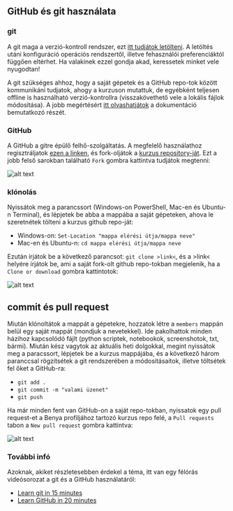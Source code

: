 ## GitHub és git használata

### git
A git maga a verzió-kontroll rendszer, ezt [itt tudjátok letölteni](https://git-scm.com/downloads). A letöltés utáni konfiguráció operációs rendszertől, illetve fehasználói preferenciáktól függően eltérhet. Ha valakinek ezzel gondja akad, keressetek minket vele nyugodtan!

A git szükséges ahhoz, hogy a saját gépetek és a GitHub repo-tok között kommunikáni tudjatok, ahogy a kurzuson mutattuk, de egyébként teljesen offline is használható verzió-kontrollra (visszakövethető vele a lokális fájlok módosítása). A jobb megértésért [itt olvashatjátok](https://git-scm.com/book/en/v2/Getting-Started-What-is-Git%3F) a dokumentáció bemutatkozó részét.

### GitHub
A GitHub a gitre épülő felhő-szolgáltatás. A megfelelő használathoz regisztráljatok [ezen a linken](https://github.com/), és fork-oljátok a [kurzus repository-ját](https://github.com/kbenya/teach-rajk-prog1-2020a). 
Ezt a jobb felső sarokban található ```Fork``` gombra kattintva tudjátok megtenni:

![alt text](https://github.com/kbenya/teach-rajk-prog1-2020a/blob/master/materials/others/github_fork.png)

### klónolás
Nyissátok meg a parancssort (Windows-on PowerShell, Mac-en és Ubuntu-n Terminal), és lépjetek be abba a mappába a saját gépeteken, ahova le szeretnétek tölteni a kurzus github repo-ját:
- Windows-on: ```Set-Location "mappa elérési útja/mappa neve"```
- Mac-en és Ubuntu-n: ```cd mappa elérési útja/mappa neve```

Ezután írjátok be a következő parancsot: ```git clone >link<```, és a >link< helyére írjátok be, ami a saját fork-olt github repo-tokban megjelenik, ha a ```Clone or download``` gombra kattintotok:

![alt text](https://github.com/dormanh/teach-rajk-prog1-2020a/blob/master/materials/others/github_clone.png)

## commit és pull request
Miután klónoltátok a mappát a gépetekre, hozzatok létre a ```members``` mappán belül egy saját mappát (mondjuk a nevetekkel). Ide pakolhattok minden házihoz kapcsolódó fájlt (python scriptek, notebookok, screenshotok, txt, bármi). Miután kész vagytok az aktuális heti dolgokkal, megint nyissátok meg a paracssort, lépjetek be a kurzus mappájába, és a következő három paranccsal rögzítsétek a git rendszerében a módosításaitok, illetve töltsétek fel őket a GitHub-ra:
- ```git add .```
- ```git commit -m "valami üzenet"```
- ```git push```

Ha már minden fent van GitHub-on a saját repo-tokban, nyissatok egy pull request-et a Benya profiljához tartozó kurzus repo felé, a ```Pull requests``` tabon a ```New pull request``` gombra kattintva:

![alt text](https://github.com/dormanh/teach-rajk-prog1-2020a/blob/master/materials/others/github_pull.png)

### További infó
Azoknak, akiket részletesebben érdekel a téma, itt van egy félórás videósorozat a git és a GitHub használatáról: 
- [Learn git in 15 minutes](https://www.youtube.com/watch?v=USjZcfj8yxE)
- [Learn GitHub in 20 minutes](https://www.youtube.com/watch?v=nhNq2kIvi9s)
